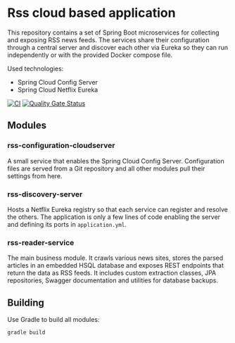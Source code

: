 # Rss cloud based application

This repository contains a set of Spring Boot microservices for collecting and exposing RSS news feeds. The services share their configuration through a central server and discover each other via Eureka so they can run independently or with the provided Docker compose file.

Used technologies:

- Spring Cloud Config Server
- Spring Cloud Netflix Eureka

[![CI](https://github.com/diniodinev/microservice-application/actions/workflows/gradle.yml/badge.svg)](https://github.com/diniodinev/microservice-application/actions/workflows/gradle.yml)
[![Quality Gate Status](https://sonarcloud.io/api/project_badges/measure?project=diniodinev-github_sitereader&metric=alert_status)](https://sonarcloud.io/summary/new_code?id=diniodinev-github_sitereader)

## Modules

### rss-configuration-cloudserver
A small service that enables the Spring Cloud Config Server. Configuration files are served from a Git repository and all other modules pull their settings from here.

### rss-discovery-server
Hosts a Netflix Eureka registry so that each service can register and resolve the others. The application is only a few lines of code enabling the server and defining its ports in `application.yml`.

### rss-reader-service
The main business module. It crawls various news sites, stores the parsed articles in an embedded HSQL database and exposes REST endpoints that return the data as RSS feeds. It includes custom extraction classes, JPA repositories, Swagger documentation and utilities for database backups.

## Building

Use Gradle to build all modules:

```bash
gradle build
```
